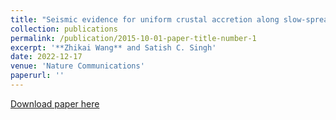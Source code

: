```yaml
---
title: "Seismic evidence for uniform crustal accretion along slow-spreading ridges in the equatorial Atlantic Ocean"
collection: publications
permalink: /publication/2015-10-01-paper-title-number-1
excerpt: '**Zhikai Wang** and Satish C. Singh'
date: 2022-12-17
venue: 'Nature Communications'
paperurl: ''
---
```

[Download paper here](https://doi.org/10.1038/s41467-022-35459-z)

